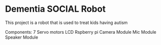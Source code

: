 # Dementia SOCIAL Robot
This project is a robot that is used to treat kids having autism

Components:
7 Servo motors
LCD 
Rspberry pi 
Camera Module
Mic Module
Speaker Module

